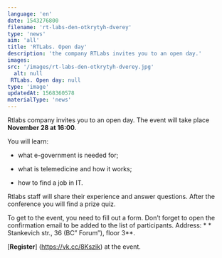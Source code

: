 ```yaml
---
language: 'en'
date: 1543276800
filename: 'rt-labs-den-otkrytyh-dverey'
type: 'news'
aim: 'all'
title: 'RTLabs. Open day'
description: 'the company RTLabs invites you to an open day.'
images:
src: '/images/rt-labs-den-otkrytyh-dverey.jpg'
  alt: null
 RTLabs. Open day: null
type: 'image'
updatedAt: 1568360578
materialType: 'news'
---
```

Rtlabs company invites you to an open day. The event will take place **November 28 at 16:00**.

You will learn:

*   what e-government is needed for;
    
*   what is telemedicine and how it works;
    
*   how to find a job in IT.
    

Rtlabs staff will share their experience and answer questions. After the conference you will find a prize quiz.

To get to the event, you need to fill out a form. Don’t forget to open the confirmation email to be added to the list of participants. Address: \* \* Stankevich str., 36 (BC” Forum”), floor 3\*\*.

\[**Register**\] (https://vk.cc/8Kszik) at the event.
